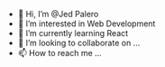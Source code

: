 - 👋 Hi, I’m @Jed Palero
- 👀 I’m interested in Web Development
- 🌱 I’m currently learning React
- 💞️ I’m looking to collaborate on ...
- 📫 How to reach me ...

<!---
Jedpalero/Jedpalero is a ✨ special ✨ repository because its `README.md` (this file) appears on your GitHub profile.
You can click the Preview link to take a look at your changes.
--->
